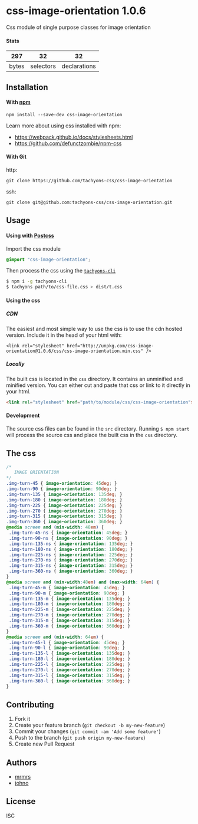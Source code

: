 # css-image-orientation 1.0.6

Css module of single purpose classes for image orientation

#### Stats

297 | 32 | 32
---|---|---
bytes | selectors | declarations

## Installation

#### With [npm](https://npmjs.com)

```
npm install --save-dev css-image-orientation
```

Learn more about using css installed with npm:
* https://webpack.github.io/docs/stylesheets.html
* https://github.com/defunctzombie/npm-css

#### With Git

http:
```
git clone https://github.com/tachyons-css/css-image-orientation
```

ssh:
```
git clone git@github.com:tachyons-css/css-image-orientation.git
```

## Usage

#### Using with [Postcss](https://github.com/postcss/postcss)

Import the css module

```css
@import "css-image-orientation";
```

Then process the css using the [`tachyons-cli`](https://github.com/tachyons-css/tachyons-cli)

```sh
$ npm i -g tachyons-cli
$ tachyons path/to/css-file.css > dist/t.css
```

#### Using the css

##### CDN
The easiest and most simple way to use the css is to use the cdn hosted version. Include it in the head of your html with:

```
<link rel="stylesheet" href="http://unpkg.com/css-image-orientation@1.0.6/css/css-image-orientation.min.css" />
```

##### Locally
The built css is located in the `css` directory. It contains an unminified and minified version.
You can either cut and paste that css or link to it directly in your html.

```html
<link rel="stylesheet" href="path/to/module/css/css-image-orientation">
```

#### Development

The source css files can be found in the `src` directory.
Running `$ npm start` will process the source css and place the built css in the `css` directory.

## The css

```css
/*
   IMAGE ORIENTATION
*/
.img-turn-45 { image-orientation: 45deg; }
.img-turn-90 { image-orientation: 90deg; }
.img-turn-135 { image-orientation: 135deg; }
.img-turn-180 { image-orientation: 180deg; }
.img-turn-225 { image-orientation: 225deg; }
.img-turn-270 { image-orientation: 270deg; }
.img-turn-315 { image-orientation: 315deg; }
.img-turn-360 { image-orientation: 360deg; }
@media screen and (min-width: 48em) {
 .img-turn-45-ns { image-orientation: 45deg; }
 .img-turn-90-ns { image-orientation: 90deg; }
 .img-turn-135-ns { image-orientation: 135deg; }
 .img-turn-180-ns { image-orientation: 180deg; }
 .img-turn-225-ns { image-orientation: 225deg; }
 .img-turn-270-ns { image-orientation: 270deg; }
 .img-turn-315-ns { image-orientation: 315deg; }
 .img-turn-360-ns { image-orientation: 360deg; }
}
@media screen and (min-width:48em) and (max-width: 64em) {
 .img-turn-45-m { image-orientation: 45deg; }
 .img-turn-90-m { image-orientation: 90deg; }
 .img-turn-135-m { image-orientation: 135deg; }
 .img-turn-180-m { image-orientation: 180deg; }
 .img-turn-225-m { image-orientation: 225deg; }
 .img-turn-270-m { image-orientation: 270deg; }
 .img-turn-315-m { image-orientation: 315deg; }
 .img-turn-360-m { image-orientation: 360deg; }
}
@media screen and (min-width: 64em) {
 .img-turn-45-l { image-orientation: 45deg; }
 .img-turn-90-l { image-orientation: 90deg; }
 .img-turn-135-l { image-orientation: 135deg; }
 .img-turn-180-l { image-orientation: 180deg; }
 .img-turn-225-l { image-orientation: 225deg; }
 .img-turn-270-l { image-orientation: 270deg; }
 .img-turn-315-l { image-orientation: 315deg; }
 .img-turn-360-l { image-orientation: 360deg; }
}
```

## Contributing

1. Fork it
2. Create your feature branch (`git checkout -b my-new-feature`)
3. Commit your changes (`git commit -am 'Add some feature'`)
4. Push to the branch (`git push origin my-new-feature`)
5. Create new Pull Request

## Authors

* [mrmrs](http://mrmrs.io)
* [johno](http://johnotander.com)

## License

ISC

